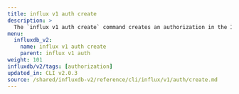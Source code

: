 ```yaml
---
title: influx v1 auth create
description: >
  The `influx v1 auth create` command creates an authorization in the InfluxDB 1.x compatibility API.
menu:
  influxdb_v2:
    name: influx v1 auth create
    parent: influx v1 auth
weight: 101
influxdb/v2/tags: [authorization]
updated_in: CLI v2.0.3
source: /shared/influxdb-v2/reference/cli/influx/v1/auth/create.md
---
```


<!-- The content for this page is at
// SOURCE content/shared/influxdb-v2/reference/cli/influx/v1/auth/create.md -->

